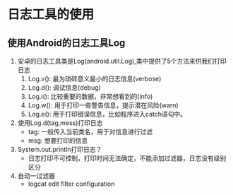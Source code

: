 # 日志工具的使用

## 使用Android的日志工具Log
1. 安卓的日志工具类是Log(android.util.Log),类中提供了5个方法来供我们打印日志
    1. Log.v(): 最为琐碎意义最小的日志信息(verbose)
    2. Log.d(): 调试信息(debug)
    3. Log.i(): 比较重要的数据，非常想看到的(info)
    4. Log.w(): 用于打印一些警告信息，提示潜在风险(warn)
    5. Log.e(): 用于打印错误信息，比如程序进入catch语句中。
2. 使用Log.d(tag,mess)打印日志
    * tag: 一般传入当前类名，用于对信息进行过滤
    * msg: 想要打印的信息
3. System.out.println打印日志？
    * 日志打印不可控制，打印时间无法确定，不能添加过滤器，日志没有级别区分
4. 自动一过滤器
    * logcat edit filter configuration
    